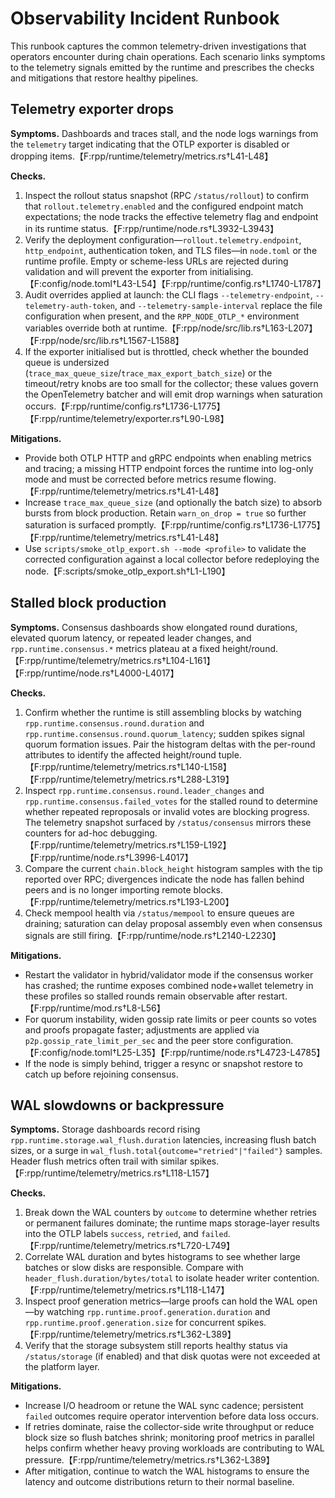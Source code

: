 # Observability Incident Runbook

This runbook captures the common telemetry-driven investigations that operators
encounter during chain operations. Each scenario links symptoms to the
telemetry signals emitted by the runtime and prescribes the checks and
mitigations that restore healthy pipelines.

## Telemetry exporter drops

**Symptoms.** Dashboards and traces stall, and the node logs warnings from the
`telemetry` target indicating that the OTLP exporter is disabled or dropping
items.【F:rpp/runtime/telemetry/metrics.rs†L41-L48】

**Checks.**

1. Inspect the rollout status snapshot (RPC `/status/rollout`) to confirm that
   `rollout.telemetry.enabled` and the configured endpoint match expectations;
   the node tracks the effective telemetry flag and endpoint in its runtime
   status.【F:rpp/runtime/node.rs†L3932-L3943】
2. Verify the deployment configuration—`rollout.telemetry.endpoint`,
   `http_endpoint`, authentication token, and TLS files—in `node.toml` or the
   runtime profile. Empty or scheme-less URLs are rejected during validation and
   will prevent the exporter from initialising.【F:config/node.toml†L43-L54】【F:rpp/runtime/config.rs†L1740-L1787】
3. Audit overrides applied at launch: the CLI flags `--telemetry-endpoint`,
   `--telemetry-auth-token`, and `--telemetry-sample-interval` replace the file
   configuration when present, and the `RPP_NODE_OTLP_*` environment variables
   override both at runtime.【F:rpp/node/src/lib.rs†L163-L207】【F:rpp/node/src/lib.rs†L1567-L1588】
4. If the exporter initialised but is throttled, check whether the bounded
   queue is undersized (`trace_max_queue_size`/`trace_max_export_batch_size`) or
   the timeout/retry knobs are too small for the collector; these values govern
   the OpenTelemetry batcher and will emit drop warnings when saturation
   occurs.【F:rpp/runtime/config.rs†L1736-L1775】【F:rpp/runtime/telemetry/exporter.rs†L90-L98】

**Mitigations.**

- Provide both OTLP HTTP and gRPC endpoints when enabling metrics and tracing;
  a missing HTTP endpoint forces the runtime into log-only mode and must be
  corrected before metrics resume flowing.【F:rpp/runtime/telemetry/metrics.rs†L41-L48】
- Increase `trace_max_queue_size` (and optionally the batch size) to absorb
  bursts from block production. Retain `warn_on_drop = true` so further
  saturation is surfaced promptly.【F:rpp/runtime/config.rs†L1736-L1775】【F:rpp/runtime/telemetry/metrics.rs†L41-L48】
- Use `scripts/smoke_otlp_export.sh --mode <profile>` to validate the corrected
  configuration against a local collector before redeploying the node.【F:scripts/smoke_otlp_export.sh†L1-L190】

## Stalled block production

**Symptoms.** Consensus dashboards show elongated round durations, elevated
quorum latency, or repeated leader changes, and `rpp.runtime.consensus.*`
metrics plateau at a fixed height/round.【F:rpp/runtime/telemetry/metrics.rs†L104-L161】【F:rpp/runtime/node.rs†L4000-L4017】

**Checks.**

1. Confirm whether the runtime is still assembling blocks by watching
   `rpp.runtime.consensus.round.duration` and
   `rpp.runtime.consensus.round.quorum_latency`; sudden spikes signal quorum
   formation issues. Pair the histogram deltas with the per-round attributes to
   identify the affected height/round tuple.【F:rpp/runtime/telemetry/metrics.rs†L140-L158】【F:rpp/runtime/telemetry/metrics.rs†L288-L319】
2. Inspect `rpp.runtime.consensus.round.leader_changes` and
   `rpp.runtime.consensus.failed_votes` for the stalled round to determine
   whether repeated reproposals or invalid votes are blocking progress. The
   telemetry snapshot surfaced by `/status/consensus` mirrors these counters for
   ad-hoc debugging.【F:rpp/runtime/telemetry/metrics.rs†L159-L192】【F:rpp/runtime/node.rs†L3996-L4017】
3. Compare the current `chain.block_height` histogram samples with the tip
   reported over RPC; divergences indicate the node has fallen behind peers and
   is no longer importing remote blocks.【F:rpp/runtime/telemetry/metrics.rs†L193-L200】
4. Check mempool health via `/status/mempool` to ensure queues are draining;
   saturation can delay proposal assembly even when consensus signals are still
   firing.【F:rpp/runtime/node.rs†L2140-L2230】

**Mitigations.**

- Restart the validator in hybrid/validator mode if the consensus worker has
  crashed; the runtime exposes combined node+wallet telemetry in these profiles
  so stalled rounds remain observable after restart.【F:rpp/runtime/mod.rs†L8-L56】
- For quorum instability, widen gossip rate limits or peer counts so votes and
  proofs propagate faster; adjustments are applied via `p2p.gossip_rate_limit_per_sec`
  and the peer store configuration.【F:config/node.toml†L25-L35】【F:rpp/runtime/node.rs†L4723-L4785】
- If the node is simply behind, trigger a resync or snapshot restore to catch up
  before rejoining consensus.

## WAL slowdowns or backpressure

**Symptoms.** Storage dashboards record rising
`rpp.runtime.storage.wal_flush.duration` latencies, increasing flush batch sizes,
or a surge in `wal_flush.total{outcome="retried"|"failed"}` samples. Header flush
metrics often trail with similar spikes.【F:rpp/runtime/telemetry/metrics.rs†L118-L157】

**Checks.**

1. Break down the WAL counters by `outcome` to determine whether retries or
   permanent failures dominate; the runtime maps storage-layer results into the
   OTLP labels `success`, `retried`, and `failed`.【F:rpp/runtime/telemetry/metrics.rs†L720-L749】
2. Correlate WAL duration and bytes histograms to see whether large batches or
   slow disks are responsible. Compare with `header_flush.duration/bytes/total`
   to isolate header writer contention.【F:rpp/runtime/telemetry/metrics.rs†L118-L147】
3. Inspect proof generation metrics—large proofs can hold the WAL open—by
   watching `rpp.runtime.proof.generation.duration` and
   `rpp.runtime.proof.generation.size` for concurrent spikes.【F:rpp/runtime/telemetry/metrics.rs†L362-L389】
4. Verify that the storage subsystem still reports healthy status via
   `/status/storage` (if enabled) and that disk quotas were not exceeded at the
   platform layer.

**Mitigations.**

- Increase I/O headroom or retune the WAL sync cadence; persistent `failed`
  outcomes require operator intervention before data loss occurs.
- If retries dominate, raise the collector-side write throughput or reduce
  block size so flush batches shrink; monitoring proof metrics in parallel helps
  confirm whether heavy proving workloads are contributing to WAL pressure.【F:rpp/runtime/telemetry/metrics.rs†L362-L389】
- After mitigation, continue to watch the WAL histograms to ensure the latency
  and outcome distributions return to their normal baseline.

